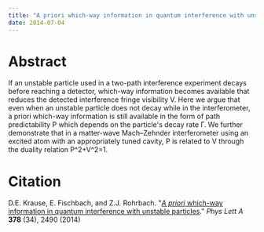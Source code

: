 ```yaml
---
title: "A priori which-way information in quantum interference with unstable particles"
date: 2014-07-04
---
```


# Abstract

 If an unstable particle used in a two-path interference experiment decays before reaching a detector, which-way information becomes available that reduces the detected interference fringe visibility V. Here we argue that even when an unstable particle does not decay while in the interferometer, a priori which-way information is still available in the form of path predictability P which depends on the particle's decay rate Γ. We further demonstrate that in a matter-wave Mach–Zehnder interferometer using an excited atom with an appropriately tuned cavity, P is related to V through the duality relation P^2+V^2=1.

 # Citation

 D.E. Krause, E. Fischbach, and Z.J. Rohrbach.  "[_A priori_ which-way information in quantum interference with unstable particles](https://doi.org/10.1016/j.physleta.2014.06.036)." _Phys Lett A_ **378** (34), 2490 (2014)

